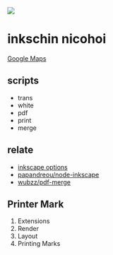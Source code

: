 ![](https://raw.githubusercontent.com/kthjm/ikc-nicohoi/master/dist/white/rogo/1200_630_opengraph.png)
# inkschin nicohoi
[Google Maps](https://goo.gl/maps/n3TEr6PEbs82)

## scripts
- trans
- white
- pdf
- print
- merge

## relate
- [inkscape options](https://inkscape.org/en/doc/inkscape-man.html)
- [papandreou/node-inkscape](https://github.com/papandreou/node-inkscape)
- [wubzz/pdf-merge](https://github.com/wubzz/pdf-merge)

## Printer Mark
1. Extensions
2. Render
3. Layout
4. Printing Marks
